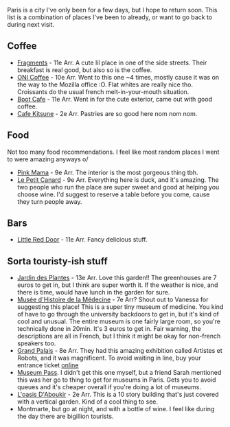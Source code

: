 Paris is a city I've only been for a few days, but I hope to return soon. This
list is a combination of places I've been to already, or want to go back to
during next visit. 

## Coffee
- [Fragments](https://goo.gl/maps/1sPjZWtzH7t) - 11e Arr. A cute lil place in
  one of the side streets. Their breakfast is real good, but also so is the
coffee.
- [ONI Coffee](https://goo.gl/maps/rbB49b4XuAR2) - 10e Arr. Went to this one ~4
  times, mostly cause it was on the way to the Mozilla office :O. Flat whites
are really nice tho. Croissants do the usual french melt-in-your-mouth
situation.
- [Boot Cafe](https://goo.gl/maps/BYpBEKW7VwL2A) - 11e Arr. Went in for the
  cute exterior, came out with good coffee.
- [Cafe Kitsune](https://goo.gl/maps/kG6ERjha3Hy) - 2e Arr. Pastries are so
  good here nom nom nom. 

## Food
Not too many food recommendations. I feel like most random places I went to
were amazing anyways o/ 

- [Pink Mama](bigmammagroup.com) - 9e Arr. The interior is the most gorgeous
  thing tbh.
- [Le Petit Canard](https://goo.gl/maps/yoGVg2AHa7L2) - 9e Arr. Everything here
  is duck, and it's amazing. The two people who run the place are super sweet
and good at helping you choose wine. I'd suggest to reserve a table before you
come, cause they turn people away.

## Bars
- [Little Red Door](https://goo.gl/maps/33PwfkdYnXS2) - 11e Arr. Fancy
  delicious stuff.

## Sorta touristy-ish stuff
- [Jardin des Plantes](https://goo.gl/maps/VTMVN2RspJz) - 13e Arr. Love this
  garden!! The greenhouses are 7 euros to get in, but I think are super worth
it. If the weather is nice, and there is time, would have lunch in the garden
for sure.
- [Musée d'Histoire de la Médecine](https://goo.gl/maps/prySSJvViSw) - 7e Arr?
Shout out to Vanessa for suggesting this place! This is a super tiny museum of
medicine. You kind of have to go through the university backdoors to get in,
but it's kind of cool and unusual. The entire museum is one fairly large room,
so you're technically done in 20min. It's 3 euros to get in. Fair warning, the
descriptions are all in French, but I think it might be okay for non-french
speakers too.
- [Grand Palais](https://goo.gl/maps/QRxgVKyf8sp) - 8e Arr. They had this
  amazing exhibition called Artistes et Robots, and it was magnificent. To
avoid waiting in line, buy your entrance ticket [online](grandpalais.fr)
- [Museum Pass](http://en.parismuseumpass.com). I didn't get this one myself,
  but a friend Sarah mentioned this was her go to thing to get for museums in
Paris. Gets you to avoid queues and it's cheaper overall if you're doing a lot
of museums.
- [L'oasis D'Aboukir](https://goo.gl/maps/XKvWvw5vWJ62) - 2e Arr. This is a 10
  story building that's just covered with a vertical garden. Kind of a cool
thing to see. 
- Montmarte, but go at night, and with a bottle of wine. I feel like during the
  day there are bigillion tourists.
